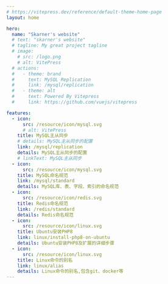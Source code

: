 ```yaml
---
# https://vitepress.dev/reference/default-theme-home-page
layout: home

hero:
  name: "Skarner's website"
  # text: "skarner's website"
  # tagline: My great project tagline
  # image:
    # src: /logo.png
    # alt: VitePress
  # actions:
  #   - theme: brand
  #     text: MySQL Replication
  #     link: /mysql/replication
  #   - theme: alt
  #     text: Powered By Vitepress
  #     link: https://github.com/vuejs/vitepress

features:
  - icon:
      src: /resource/icon/mysql.svg
      # alt: VitePress
    title: MySQL主从同步
    # details: MySQL主从同步的配置
    link: /mysql/replication
    details: MySQL主从同步的配置
    # linkText: MySQL主从同步
  - icon:
      src: /resource/icon/mysql.svg
    title: MySQL命名规范
    link: /mysql/standard
    details: MySQL库、表、字段、索引的命名规范
  - icon:
      src: /resource/icon/redis.svg
    title: Redis命名规范
    link: /redis/standard
    details: Redis命名规范
  - icon:
      src: /resource/icon/linux.svg
    title: Ubuntu安装PHP8
    link: linux/install-php8-on-ubuntu
    details: Ubuntu安装PHP8及扩展的详细步骤
  - icon:
      src: /resource/icon/linux.svg
    title: Linux命令的别名
    link: linux/alias
    details: Linux命令的别名,包含git、docker等
---
```


